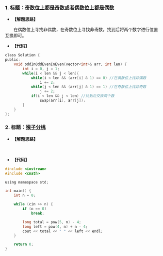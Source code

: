 ### 1. 标题：[奇数位上都是奇数或者偶数位上都是偶数](https://www.nowcoder.com/questionTerminal/b89b14a3b5a94e438b518311c5156366)
- **【解题思路】**

　　在偶数位上寻找非偶数，在奇数位上寻找非奇数，找到后将两个数字进行位置互换即可。<br>

- **【代码】**
```c ++
class Solution {
public:
	void oddInOddEvenInEven(vector<int>& arr, int len) {
		int i = 0, j = 1;
		while(i < len && j < len){
			while(i < len && (arr[i] & 1) == 0) //在偶数位上找非偶数
				i += 2;
			while(j < len && (arr[j] & 1) == 1) //在奇数位上找非奇数
				j += 2;
			if(i < len && j < len) //找到后交换两个数
				swap(arr[i], arr[j]);
		}
	}
};
```

### 2. 标题：[猴子分桃](https://www.nowcoder.com/questionTerminal/480d2b484e1f43af8ea8434770811b4a)
- **【解题思路】**

　　

- **【代码】**
```c ++
#include <iostream>
#include <cmath>

using namespace std;

int main() {
	int n = 0;

	while (cin >> n) {
		if (n == 0)
			break;

		long total = pow(5, n) - 4;
		long left = pow(4, n) + n - 4;
		cout << total << " " << left << endl;
	}

	return 0;
}
```
